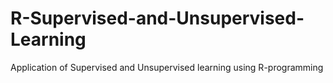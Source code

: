 # R-Supervised-and-Unsupervised-Learning
Application of Supervised and Unsupervised learning  using R-programming 
